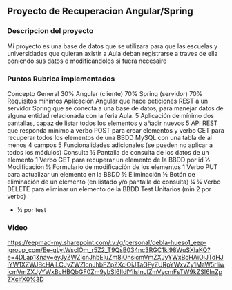 ## Proyecto de Recuperacion Angular/Spring 
### Descripcion del proyecto 
Mi proyecto es una base de datos que se utilizara para que las escuelas y universidades que quieran axistir a Aula deban registrarse a traves de ella poniendo sus datos o modificandolos si fuera necesairo
### Puntos Rubrica implementados 
Concepto General 30% Angular (cliente) 70% Spring (servidor) 70%
Requisitos mínimos Aplicación Angular que hace peticiones REST a
un servidor Spring que se conecta a una base
de datos, para manejar datos de alguna entidad
relacionada con la feria Aula.
5 Aplicación de mínimo dos pantallas,
capaz de listar todos los elementos y
añadir nuevos
5 API REST que responda mínimo a verbo POST
para crear elementos y verbo GET para
recuperar todos los elementos de una BBDD
MySQL con una tabla de al menos 4 campos
5
Funcionalidades
adicionales
(se pueden no
aplicar a todos los
módulos)
Consulta ½ Pantalla de consulta de los datos de un
elemento
1 Verbo GET para recuperar un elemento de la
BBDD por id
½
Modificación ½ Formulario de modificación de los
elementos
1 Verbo PUT para actualizar un elemento en la
BBDD
½
Eliminación ½ Botón de eliminación de un elemento
(en listado y/o pantalla de consulta)
¼
¼
Verbo DELETE para eliminar un elemento de la
BBDD 
 Test Unitarios (min 2 por verbo)
* ¼ por test 
### Video 
https://eepmad-my.sharepoint.com/:v:/g/personal/debla-hueso1_eep-igroup_com/Ee-qLytWsclOm_r5Z2_T9QsB034nc3RGC1kl98WuSXlaKQ?e=4DLap1&nav=eyJyZWZlcnJhbEluZm8iOnsicmVmZXJyYWxBcHAiOiJTdHJlYW1XZWJBcHAiLCJyZWZlcnJhbFZpZXciOiJTaGFyZURpYWxvZy1MaW5rIiwicmVmZXJyYWxBcHBQbGF0Zm9ybSI6IldlYiIsInJlZmVycmFsTW9kZSI6InZpZXcifX0%3D
